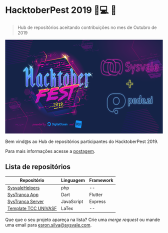 # HacktoberPest 2019 🍻💻 🎉
> Hub de repositórios aceitando contribuições no mes de Outubro de 2019

<p align="center">
  <img height="300" src="img/hacktoberbanner.png">
</p>

Bem vind@s ao Hub de repositórios participantes do HacktoberPest 2019.

Para mais informações acesse a [postagem](https://medium.com/sysvale/hacktoberpest-2019-8761a969c85e).

## Lista de repositórios


| Repositório                                                                        | Linguagem  | Framework |
|------------------------------------------------------------------------------------|------------|-----------|
| [SysvaleHelpers](https://github.com/Sysvale/helpers)                               | php        |     --    |
| [SysTranca App](https://github.com/esron/systranca_app)                            | Dart       | Flutter   |
| [SysTranca Server](https://github.com/esron/systranca-server)                      | JavaScript | Express   |
| [Template TCC UNIVASF](https://github.com/Gabrielr2508/template-tcc-latex-univasf) | LaTex      |     --    |

Que que o seu projeto apareça na lista? Crie uma _merge request_ ou mande uma email para esron.silva@sysvale.com.
